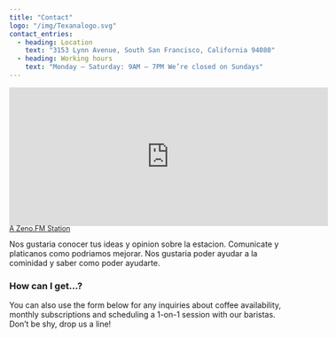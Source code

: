 ```yaml
---
title: "Contact"
logo: "/img/Texanalogo.svg"
contact_entries:
  - heading: Location
    text: "3153 Lynn Avenue, South San Francisco, California 94080"
  - heading: Working hours
    text: "Monday – Saturday: 9AM – 7PM We’re closed on Sundays"
---
```

<iframe src="https://zeno.fm/player/radio-poderr-96-3" width="575" height="250" frameborder="0" scrolling="no"></iframe><a href="https://zeno.fm/" target="_blank" style="display: block; font-size: 0.9em; line-height: 10px;">A Zeno.FM Station</a>

Nos gustaria conocer tus ideas y opinion sobre la estacion. Comunicate y platicanos como podriamos mejorar. Nos gustaria poder ayudar a la cominidad y saber como poder ayudarte.

<h3 class="f4 b lh-title mb2">How can I get…?</h3>

You can also use the form below for any inquiries about coffee
availability, monthly subscriptions and scheduling a 1-on-1 session
with our baristas. Don’t be shy, drop us a line!
